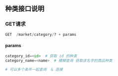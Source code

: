 ## 种类接口说明

### GET请求

```python
GET  /market/category/? + params
```

#### params

```python
category_id=<id>  # 获取 id 的种类
category_name=<name>  # 模糊查询 获取该名字的商品种类

# 可以多个条件一起查询  & 连接
```


